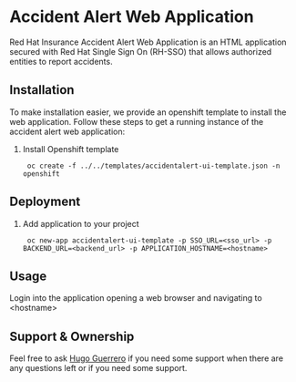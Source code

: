 # Accident Alert Web Application

Red Hat Insurance Accident Alert Web Application is an HTML application secured with Red Hat Single Sign On (RH-SSO) that allows authorized entities to report accidents.

## Installation

To make installation easier, we provide an openshift template to install the web application. Follow these steps to get a running instance of the accident alert web application:

1. Install Openshift template

        oc create -f ../../templates/accidentalert-ui-template.json -n openshift

## Deployment

1. Add application to your project

        oc new-app accidentalert-ui-template -p SSO_URL=<sso_url> -p BACKEND_URL=<backend_url> -p APPLICATION_HOSTNAME=<hostname>

## Usage

Login into the application opening a web browser and navigating to \<hostname\>

## Support & Ownership

Feel free to ask [Hugo Guerrero](hguerrer@redhat.com) if you need some support when there are any questions left or if you need some support.